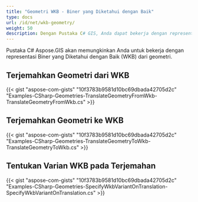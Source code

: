 ```yaml
---
title: "Geometri WKB - Biner yang Diketahui dengan Baik"
type: docs
url: /id/net/wkb-geometry/
weight: 50
description: Dengan Pustaka C# GIS, Anda dapat bekerja dengan representasi Biner yang Diketahui dengan Baik (WKB) dari geometri dan menerjemahkannya ke atau dari WKB.
---
```


Pustaka C# Aspose.GIS akan memungkinkan Anda untuk bekerja dengan representasi Biner yang Diketahui dengan Baik (WKB) dari geometri.

## **Terjemahkan Geometri dari WKB**
{{< gist "aspose-com-gists" "10f3783b9581d10bc69dbada42705d2c" "Examples-CSharp-Geometries-TranslateGeometryFromWkb-TranslateGeometryFromWkb.cs" >}}
## **Terjemahkan Geometri ke WKB**
{{< gist "aspose-com-gists" "10f3783b9581d10bc69dbada42705d2c" "Examples-CSharp-Geometries-TranslateGeometryToWkb-TranslateGeometryToWkb.cs" >}}
## **Tentukan Varian WKB pada Terjemahan**
{{< gist "aspose-com-gists" "10f3783b9581d10bc69dbada42705d2c" "Examples-CSharp-Geometries-SpecifyWkbVariantOnTranslation-SpecifyWkbVariantOnTranslation.cs" >}}

